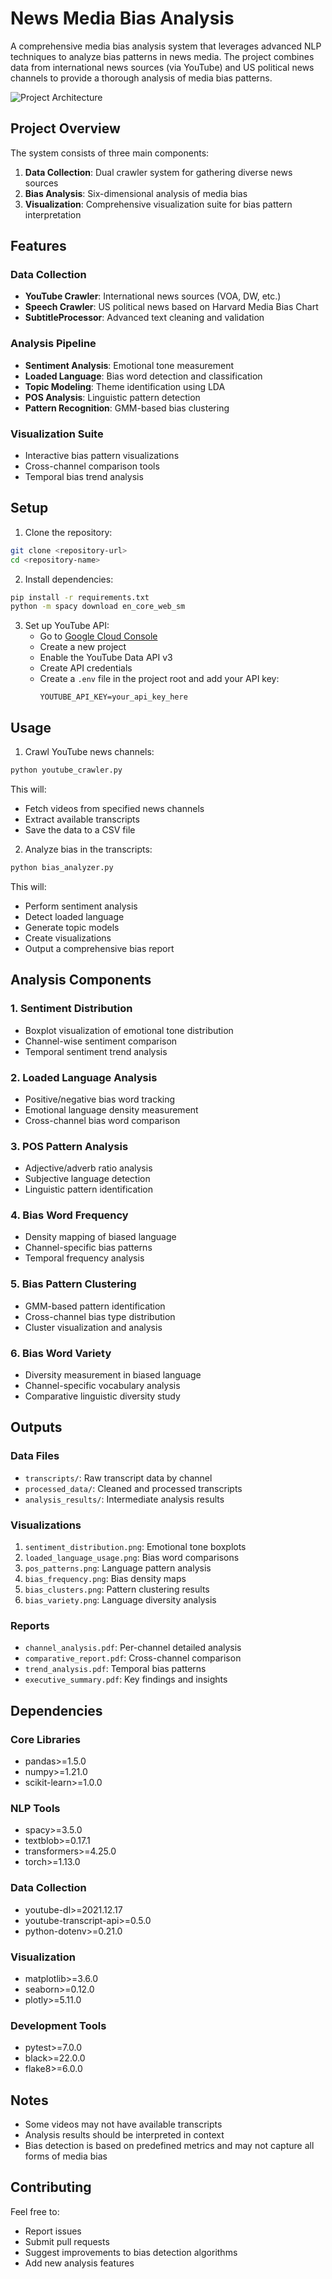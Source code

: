 # News Media Bias Analysis

A comprehensive media bias analysis system that leverages advanced NLP techniques to analyze bias patterns in news media. The project combines data from international news sources (via YouTube) and US political news channels to provide a thorough analysis of media bias patterns.

![Project Architecture](project_flowchart.png)

## Project Overview

The system consists of three main components:
1. **Data Collection**: Dual crawler system for gathering diverse news sources
2. **Bias Analysis**: Six-dimensional analysis of media bias
3. **Visualization**: Comprehensive visualization suite for bias pattern interpretation

## Features

### Data Collection
- **YouTube Crawler**: International news sources (VOA, DW, etc.)
- **Speech Crawler**: US political news based on Harvard Media Bias Chart
- **SubtitleProcessor**: Advanced text cleaning and validation

### Analysis Pipeline
- **Sentiment Analysis**: Emotional tone measurement
- **Loaded Language**: Bias word detection and classification
- **Topic Modeling**: Theme identification using LDA
- **POS Analysis**: Linguistic pattern detection
- **Pattern Recognition**: GMM-based bias clustering

### Visualization Suite
- Interactive bias pattern visualizations
- Cross-channel comparison tools
- Temporal bias trend analysis

## Setup

1. Clone the repository:
```bash
git clone <repository-url>
cd <repository-name>
```

2. Install dependencies:
```bash
pip install -r requirements.txt
python -m spacy download en_core_web_sm
```

3. Set up YouTube API:
   - Go to [Google Cloud Console](https://console.cloud.google.com)
   - Create a new project
   - Enable the YouTube Data API v3
   - Create API credentials
   - Create a `.env` file in the project root and add your API key:
     ```
     YOUTUBE_API_KEY=your_api_key_here
     ```

## Usage

1. Crawl YouTube news channels:
```bash
python youtube_crawler.py
```
This will:
- Fetch videos from specified news channels
- Extract available transcripts
- Save the data to a CSV file

2. Analyze bias in the transcripts:
```bash
python bias_analyzer.py
```
This will:
- Perform sentiment analysis
- Detect loaded language
- Generate topic models
- Create visualizations
- Output a comprehensive bias report

## Analysis Components

### 1. Sentiment Distribution
- Boxplot visualization of emotional tone distribution
- Channel-wise sentiment comparison
- Temporal sentiment trend analysis

### 2. Loaded Language Analysis
- Positive/negative bias word tracking
- Emotional language density measurement
- Cross-channel bias word comparison

### 3. POS Pattern Analysis
- Adjective/adverb ratio analysis
- Subjective language detection
- Linguistic pattern identification

### 4. Bias Word Frequency
- Density mapping of biased language
- Channel-specific bias patterns
- Temporal frequency analysis

### 5. Bias Pattern Clustering
- GMM-based pattern identification
- Cross-channel bias type distribution
- Cluster visualization and analysis

### 6. Bias Word Variety
- Diversity measurement in biased language
- Channel-specific vocabulary analysis
- Comparative linguistic diversity study

## Outputs

### Data Files
- `transcripts/`: Raw transcript data by channel
- `processed_data/`: Cleaned and processed transcripts
- `analysis_results/`: Intermediate analysis results

### Visualizations
1. `sentiment_distribution.png`: Emotional tone boxplots
2. `loaded_language_usage.png`: Bias word comparisons
3. `pos_patterns.png`: Language pattern analysis
4. `bias_frequency.png`: Bias density maps
5. `bias_clusters.png`: Pattern clustering results
6. `bias_variety.png`: Language diversity analysis

### Reports
- `channel_analysis.pdf`: Per-channel detailed analysis
- `comparative_report.pdf`: Cross-channel comparison
- `trend_analysis.pdf`: Temporal bias patterns
- `executive_summary.pdf`: Key findings and insights

## Dependencies

### Core Libraries
- pandas>=1.5.0
- numpy>=1.21.0
- scikit-learn>=1.0.0

### NLP Tools
- spacy>=3.5.0
- textblob>=0.17.1
- transformers>=4.25.0
- torch>=1.13.0

### Data Collection
- youtube-dl>=2021.12.17
- youtube-transcript-api>=0.5.0
- python-dotenv>=0.21.0

### Visualization
- matplotlib>=3.6.0
- seaborn>=0.12.0
- plotly>=5.11.0

### Development Tools
- pytest>=7.0.0
- black>=22.0.0
- flake8>=6.0.0

## Notes

- Some videos may not have available transcripts
- Analysis results should be interpreted in context
- Bias detection is based on predefined metrics and may not capture all forms of media bias

## Contributing

Feel free to:
- Report issues
- Submit pull requests
- Suggest improvements to bias detection algorithms
- Add new analysis features
